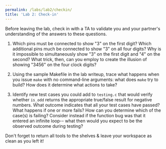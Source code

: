 ```yaml
---
permalink: /labs/lab2/checkin/
title: 'Lab 2: Check-in'
---
```


Before leaving the lab, check in with a TA to validate you and your
partner's understanding of the answers to these questions.


1. Which pins must be connected to show "3" on the first digit? Which additional pins much be connected to show "3" on all four digits? Why is it impossible to simultaneously show "3" on the first digit and "4" on the second? What trick, then, can you employ to create the illusion of showing "3456" on the four clock digits?

1. Using the sample Makefile in the lab writeup, trace what happens when you issue `make` with no
   command-line arguments: what does `make` try to build? How does it
   determine what actions to take?

1. Identify new test cases you could add to `testing.c` that would verify whether `is_odd` returns the appropriate true/false result for negative numbers. What outcome indicates that all your test cases have passed? What happens if one or more fails? How can you determine which of the case(s) is failing? Consider instead if the function bug was that it entered an infinite loop-- what then would you expect to be the observed outcome during testing?

Don't forget to return all tools to the shelves & leave your workspace as clean as you left it!